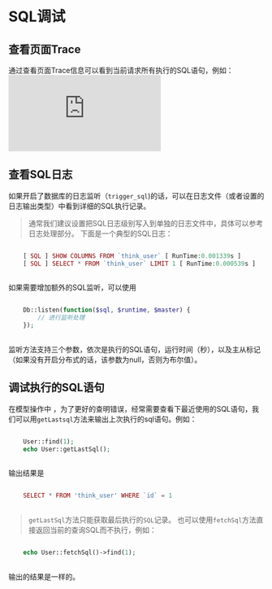 # SQL调试

## 查看页面Trace
通过查看页面Trace信息可以看到当前请求所有执行的SQL语句，例如：
![](https://doc.thinkphp.cn/lfs/dfdf0ba0f8703c94d935f31f8f806e2b939a917c67a5e6c79a0edbd87e9e467c.dat)
## 查看SQL日志
如果开启了数据库的日志监听（`trigger_sql`)的话，可以在日志文件（或者设置的日志输出类型）中看到详细的SQL执行记录。
> 通常我们建议设置把SQL日志级别写入到单独的日志文件中，具体可以参考日志处理部分。
下面是一个典型的SQL日志：
```php

    [ SQL ] SHOW COLUMNS FROM `think_user` [ RunTime:0.001339s ]
    [ SQL ] SELECT * FROM `think_user` LIMIT 1 [ RunTime:0.000539s ]
    

```
如果需要增加额外的SQL监听，可以使用
```php

    Db::listen(function($sql, $runtime, $master) {
        // 进行监听处理
    });
    

```
监听方法支持三个参数，依次是执行的SQL语句，运行时间（秒），以及主从标记（如果没有开启分布式的话，该参数为null，否则为布尔值）。
## 调试执行的SQL语句
在模型操作中 ，为了更好的查明错误，经常需要查看下最近使用的SQL语句，我们可以用`getLastsql`方法来输出上次执行的sql语句。例如：
```php

    User::find(1);
    echo User::getLastSql();
    

```
输出结果是
```php

    SELECT * FROM 'think_user' WHERE `id` = 1
    

```
> `getLastSql`方法只能获取最后执行的`SQL`记录。
也可以使用`fetchSql`方法直接返回当前的查询SQL而不执行，例如：
```php

    echo User::fetchSql()->find(1);
    

```
输出的结果是一样的。
